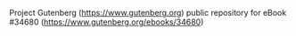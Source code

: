 Project Gutenberg (https://www.gutenberg.org) public repository for eBook #34680 (https://www.gutenberg.org/ebooks/34680)
